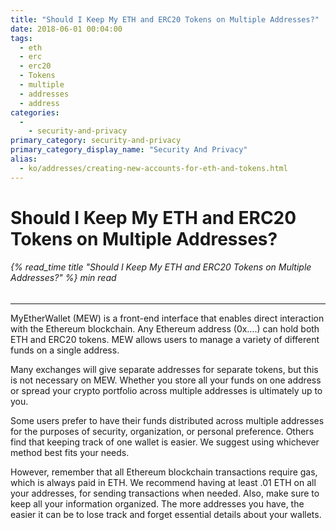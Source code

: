 ```yaml
---
title: "Should I Keep My ETH and ERC20 Tokens on Multiple Addresses?"
date: 2018-06-01 00:04:00
tags:
  - eth
  - erc
  - erc20
  - Tokens
  - multiple
  - addresses
  - address
categories:
  - 
    - security-and-privacy
primary_category: security-and-privacy
primary_category_display_name: "Security And Privacy"
alias:
  - ko/addresses/creating-new-accounts-for-eth-and-tokens.html
---
```


# **Should I Keep My ETH and ERC20 Tokens on Multiple Addresses?**

###### {% read_time title "Should I Keep My ETH and ERC20 Tokens on Multiple Addresses?" %} min read

* * *

MyEtherWallet (MEW) is a front-end interface that enables direct interaction with the Ethereum blockchain. Any Ethereum address (0x….) can hold both ETH and ERC20 tokens. MEW allows users to manage a variety of different funds on a single address.

Many exchanges will give separate addresses for separate tokens, but this is not necessary on MEW. Whether you store all your funds on one address or spread your crypto portfolio across multiple addresses is ultimately up to you.

Some users prefer to have their funds distributed across multiple addresses for the purposes of security, organization, or personal preference. Others find that keeping track of one wallet is easier. We suggest using whichever method best fits your needs.

However, remember that all Ethereum blockchain transactions require gas, which is always paid in ETH. We recommend having at least .01 ETH on all your addresses, for sending transactions when needed. Also, make sure to keep all your information organized. The more addresses you have, the easier it can be to lose track and forget essential details about your wallets.
